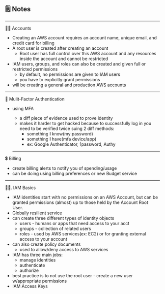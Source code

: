 ## 🗒️ Notes

---

🧑🏻 Accounts

- Creating an AWS account requires an account name, unique email, and credit card for billing
- A root user is created after creating an account
  - Root user has full control over this AWS account and any resources inside the account and cannot be restricted
- IAM users, groups, and roles can also be created and given full or restricted permissions
  - by default, no permissions are given to IAM users
  - you have to explicitly grant permissions
- will be creating a general and production AWS accounts

---

🔐 Mulit-Factor Authentication

- using MFA

  - a diff piece of evidence used to prove identity
  - makes it harder to get hacked because to successfully log in you need to be verified twice suing 2 diff methods:
    - something I know(my password)
    - something I have(mfa device/app)
    - ex: Google Authenticator, 1password, Authy

  ***

💲 Billing

- create billing alerts to notify you of spending/usage
- can be doing using billing preferences or new Budget service

---

💁🏽. IAM Basics

- IAM identities start with no permissions on an AWS Account, but can be granted permissions (almost) up to those held by the Account Root User.
- Globally resilient service
- can create three different types of identity objects
  - users - humans or apps that need access to your acct
  - groups - collection of related users
  - roles - used by AWS services(ex: EC2) or for granting external access to your account
- can also create policy documents
  - used to allow/deny access to AWS services
- IAM has three main jobs:
  - manage identities
  - authenticate
  - authorize
- best practice is to not use the root user - create a new user w/appropriate permissions
- IAM Access Keys
